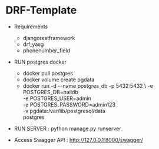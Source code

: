 # DRF-Template
* Requirements
  * djangorestframework
  * drf_yasg 
  * phonenumber_field


* RUN postgres docker
  * docker pull postgres
  * docker volume create pgdata
  * docker run -d --name postgres_db -p 5432:5432 \ 
   -e POSTGRES_DB=naildb \
   -e POSTGRES_USER=admin \
   -e POSTGRES_PASSWORD=admin123 \
   -v pgdata:/var/lib/postgresql/data \
   postgres


* RUN SERVER : python manage.py runserver 
* Access Swagger API : http://127.0.0.1:8000/swagger/